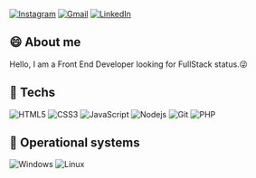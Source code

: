 [linkedin-shield]: https://img.shields.io/badge/-LinkedIn-c14438?style=flat-square&logo=linkedin&colorB=2867B2
[linkedin-url]: https://www.linkedin.com/in/thiago-furtado-silva/

[gmail-shield]: https://img.shields.io/badge/-Gmail-c14438?style=flat-square&logo=Gmail&colorB=FD1D1D&logoColor=white&link=mailto:thiagof89.tf@gmail.com
[gmail-url]: mailto:thiagof89.tf@gmail.com

[instagram-shield]: https://img.shields.io/badge/-Instagram-c14438?style=flat-square&logo=Instagram&colorB=833AB4&logoColor=white&link=https://www.instagram.com/thiag0_dev/
[instagram-url]: https://www.instagram.com/thiag0_dev/

[![Instagram][instagram-shield]][instagram-url] [![Gmail][gmail-shield]][gmail-url] [![LinkedIn][linkedin-shield]][linkedin-url]

## :smile: About me
Hello, I am a Front End Developer looking for FullStack status.:stuck_out_tongue_winking_eye:

## :balloon: Techs
![HTML5](https://img.shields.io/badge/-HTML5-E34F26?style=flat-square&logo=html5&logoColor=white)
![CSS3](https://img.shields.io/badge/-CSS3-549FDE?style=flat-square&logo=css3&logoColor=white)
![JavaScript](https://img.shields.io/badge/-JavaScript-black?style=flat-square&logo=javascript&link=https://github.com/th1ag0-Zz/)
![Nodejs](https://img.shields.io/badge/-Node.js-43853d?style=flat-square&logo=Node.js&logoColor=white)
![Git](https://img.shields.io/badge/-Git-F05032?style=flat-square&logo=git&logoColor=white)
![PHP](https://img.shields.io/badge/-PHP-gray?style=flat-square&logo=php&link=https://github.com/th1ag0-Zz/)

## :cherries: Operational systems
![Windows](https://img.shields.io/badge/-Windows-00ADEF?style=flat-square&logo=windows&logoColor=white)
![Linux](https://img.shields.io/badge/-Linux-16C60C?style=flat-square&logo=linux&logoColor=white)